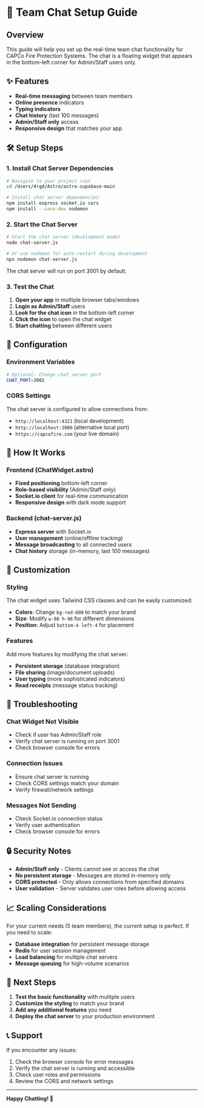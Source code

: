 # 🚀 Team Chat Setup Guide

## Overview

This guide will help you set up the real-time team chat functionality for CAPCo Fire Protection Systems. The chat is a floating widget that appears in the bottom-left corner for Admin/Staff users only.

## ✨ Features

- **Real-time messaging** between team members
- **Online presence** indicators
- **Typing indicators**
- **Chat history** (last 100 messages)
- **Admin/Staff only** access
- **Responsive design** that matches your app

## 🛠️ Setup Steps

### 1. Install Chat Server Dependencies

```bash
# Navigate to your project root
cd /Users/4rgd/Astro/astro-supabase-main

# Install chat server dependencies
npm install express socket.io cors
npm install --save-dev nodemon
```

### 2. Start the Chat Server

```bash
# Start the chat server (development mode)
node chat-server.js

# Or use nodemon for auto-restart during development
npx nodemon chat-server.js
```

The chat server will run on port 3001 by default.

### 3. Test the Chat

1. **Open your app** in multiple browser tabs/windows
2. **Login as Admin/Staff** users
3. **Look for the chat icon** in the bottom-left corner
4. **Click the icon** to open the chat widget
5. **Start chatting** between different users

## 🔧 Configuration

### Environment Variables

```bash
# Optional: Change chat server port
CHAT_PORT=3001
```

### CORS Settings

The chat server is configured to allow connections from:

- `http://localhost:4321` (local development)
- `http://localhost:3000` (alternative local port)
- `https://capcofire.com` (your live domain)

## 📱 How It Works

### Frontend (ChatWidget.astro)

- **Fixed positioning** bottom-left corner
- **Role-based visibility** (Admin/Staff only)
- **Socket.io client** for real-time communication
- **Responsive design** with dark mode support

### Backend (chat-server.js)

- **Express server** with Socket.io
- **User management** (online/offline tracking)
- **Message broadcasting** to all connected users
- **Chat history** storage (in-memory, last 100 messages)

## 🎨 Customization

### Styling

The chat widget uses Tailwind CSS classes and can be easily customized:

- **Colors**: Change `bg-red-600` to match your brand
- **Size**: Modify `w-80 h-96` for different dimensions
- **Position**: Adjust `bottom-4 left-4` for placement

### Features

Add more features by modifying the chat server:

- **Persistent storage** (database integration)
- **File sharing** (image/document uploads)
- **User typing** (more sophisticated indicators)
- **Read receipts** (message status tracking)

## 🚨 Troubleshooting

### Chat Widget Not Visible

- Check if user has Admin/Staff role
- Verify chat server is running on port 3001
- Check browser console for errors

### Connection Issues

- Ensure chat server is running
- Check CORS settings match your domain
- Verify firewall/network settings

### Messages Not Sending

- Check Socket.io connection status
- Verify user authentication
- Check browser console for errors

## 🔒 Security Notes

- **Admin/Staff only** - Clients cannot see or access the chat
- **No persistent storage** - Messages are stored in-memory only
- **CORS protected** - Only allows connections from specified domains
- **User validation** - Server validates user roles before allowing access

## 📈 Scaling Considerations

For your current needs (5 team members), the current setup is perfect. If you need to scale:

- **Database integration** for persistent message storage
- **Redis** for user session management
- **Load balancing** for multiple chat servers
- **Message queuing** for high-volume scenarios

## 🎯 Next Steps

1. **Test the basic functionality** with multiple users
2. **Customize the styling** to match your brand
3. **Add any additional features** you need
4. **Deploy the chat server** to your production environment

## 📞 Support

If you encounter any issues:

1. Check the browser console for error messages
2. Verify the chat server is running and accessible
3. Check user roles and permissions
4. Review the CORS and network settings

---

**Happy Chatting! 🎉**
